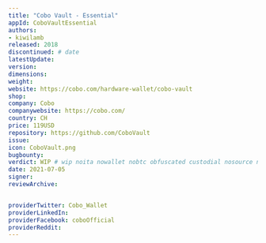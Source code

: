 ```yaml
---
title: "Cobo Vault - Essential"
appId: CoboVaultEssential
authors:
- kiwilamb
released: 2018
discontinued: # date
latestUpdate:
version:
dimensions: 
weight: 
website: https://cobo.com/hardware-wallet/cobo-vault
shop: 
company: Cobo
companywebsite: https://cobo.com/
country: CH
price: 119USD
repository: https://github.com/CoboVault
issue:
icon: CoboVault.png
bugbounty:
verdict: WIP # wip noita nowallet nobtc obfuscated custodial nosource nonverifiable reproducible bounty defunct
date: 2021-07-05
signer:
reviewArchive:


providerTwitter: Cobo_Wallet
providerLinkedIn: 
providerFacebook: coboOfficial
providerReddit: 
---
```



